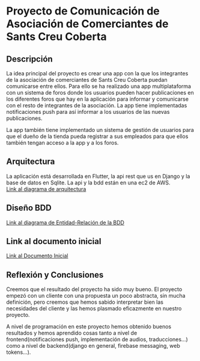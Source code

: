 # Proyecto de Comunicación de Asociación de Comerciantes de Sants Creu Coberta

## Descripción

La idea principal del proyecto es crear una app con la que los integrantes de la asociación de comerciantes de Sants Creu Coberta puedan comunicarse entre ellos. Para ello se ha realizado una app multiplataforma con un sistema de foros donde los usuarios pueden hacer publicaciones en los diferentes foros que hay en la aplicación para informar y comunicarse con el resto de integrantes de la asociación. La app tiene implementadas notificaciones push para así informar a los usuarios de las nuevas publicaciones.

La app también tiene implementado un sistema de gestión de usuarios para que el dueño de la tienda pueda registrar a sus empleados para que ellos también tengan acceso a la app y a los foros.

## Arquitectura

La aplicación está desarrollada en Flutter, la api rest que us en Django y la base de datos en Sqlite. La api y la bdd están en una ec2 de AWS.  
[Link al diagrama de arquitectura](https://drive.google.com/file/d/19VVdUpMCnq2gYldLzm2TB8bwS91aUMgP/view?usp=sharing)

## Diseño BDD

[Link al diagrama de Entidad-Relación de la BDD](https://drive.google.com/file/d/1iozF23-OY7YI1SFstdp_axlB5Foo7eTm/view?usp=sharing)

## Link al documento inicial

[Link al Documento Inicial](https://docs.google.com/document/d/1J5Xa9AiHJPNv99BRgMHWtEBszLd5BKL1/edit?usp=sharing&ouid=115107902726213597193&rtpof=true&sd=true)

## Reflexión y Conclusiones

Creemos que el resultado del proyecto ha sido muy bueno. El proyecto empezó con un
cliente con una propuesta un poco abstracta, sin mucha definición, pero creemos que hemos
sabido interpretar bien las necesidades del cliente y las hemos plasmado eficazmente en nuestro
proyecto.

A nivel de programación en este proyecto
hemos obtenido buenos resultados y hemos aprendido cosas tanto a nivel de
frontend(notificaciones push, implementación de audios, traducciones...) como a nivel de
backend(django en general, firebase messaging, web tokens...).
